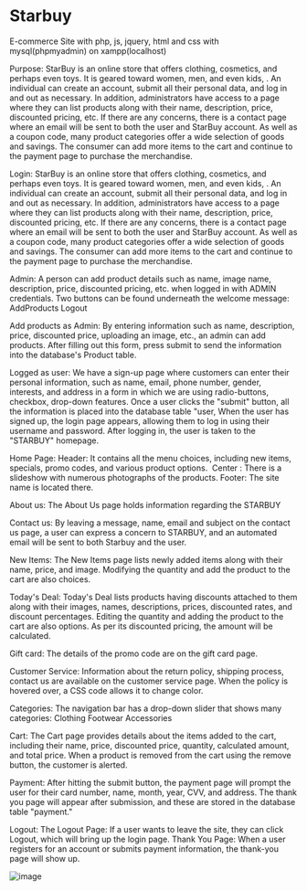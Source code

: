 # Starbuy
E-commerce Site with php, js, jquery, html and css with mysql(phpmyadmin) on xampp(localhost)

Purpose:
StarBuy is an online store that offers clothing, cosmetics, and perhaps even toys. 
It is geared toward women, men, and even kids, .
An individual can create an account, submit all their personal data, and log in and out as necessary.
In addition, administrators have access to a page where they can list products along with their name, description, price, discounted pricing, etc.
If there are any concerns, there is a contact page where an email will be sent to both the user and StarBuy account.
As well as a coupon code, many product categories offer a wide selection of goods and savings. The consumer can add more items to the cart and continue to the payment page to purchase the merchandise.

Login:
StarBuy is an online store that offers clothing, cosmetics, and perhaps even toys. 
It is geared toward women, men, and even kids, .
An individual can create an account, submit all their personal data, and log in and out as necessary.
In addition, administrators have access to a page where they can list products along with their name, description, price, discounted pricing, etc.
If there are any concerns, there is a contact page where an email will be sent to both the user and StarBuy account.
As well as a coupon code, many product categories offer a wide selection of goods and savings. The consumer can add more items to the cart and continue to the payment page to purchase the merchandise.

Admin:
A person can add product details such as name, image name, description, price, discounted pricing, etc. when logged in with ADMIN credentials.
Two buttons can be found underneath the welcome message:
AddProducts 
Logout

Add products as Admin:
By entering information such as name, description, price, discounted price, uploading an image, etc., an admin can add products.
After filling out this form, press submit to send the information into the database's Product table.

Logged as user:
We have a sign-up page where customers can enter their personal information, such as name, email, phone number, gender, interests, and address in a form in which we are using radio-buttons, checkbox, drop-down features.
Once a user clicks the "submit" button, all the information is placed into the database table "user,
When the user has signed up, the login page appears, allowing them to log in using their username and password.
After logging in, the user is taken to the "STARBUY" homepage.

Home Page:
Header: It contains all the menu choices, including new items, specials, promo codes, and various product options. 
Center : There is a slideshow with numerous photographs of the products. 
Footer: The site name is located there.

About us:
The About Us page holds information regarding the STARBUY

Contact us:
By leaving a message, name, email and subject on the contact us page, a user can express a concern to STARBUY, and an automated email will be sent to both Starbuy and the user.

New Items:
The New Items page lists newly added items along with their name, price, and image.
Modifying the quantity and add the product to the cart are also choices.

Today's Deal:
Today's Deal lists products having discounts attached to them along with their images, names, descriptions, prices, discounted rates, and discount percentages.
Editing the quantity and adding the product to the cart are also options. 
As per its discounted pricing, the amount will be calculated.

Gift card:
The details of the promo code are on the gift card page.

Customer Service:
Information about the return policy, shipping process, contact us are available on the customer service page.
When the policy is hovered over, a CSS code allows it to change color.

Categories:
The navigation bar has a drop-down slider that shows many categories:
Clothing 
Footwear
Accessories

Cart:
The Cart page provides details about the items added to the cart, including their name, price, discounted price, quantity, calculated amount, and total price.
When a product is removed from the cart using the remove button, the customer is alerted.

Payment:
After hitting the submit button, the payment page will prompt the user for their card number, name, month, year, CVV, and address. 
The thank you page will appear after submission, and these are stored in the database table "payment."

Logout:
The Logout Page: If a user wants to leave the site, they can click Logout, which will bring up the login page.
Thank You Page: When a user registers for an account or submits payment information, the thank-you page will show up.


![image](https://user-images.githubusercontent.com/21630334/186752129-8eece2b6-0dcc-43e3-8bef-c84ff0342fed.png)








